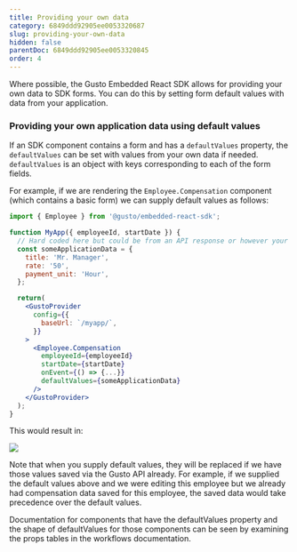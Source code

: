```yaml
---
title: Providing your own data
category: 6849ddd92905ee0053320687
slug: providing-your-own-data
hidden: false
parentDoc: 6849ddd92905ee0053320845
order: 4
---
```


Where possible, the Gusto Embedded React SDK allows for providing your own data to SDK forms. You can do this by setting form default values with data from your application.

### Providing your own application data using default values

If an SDK component contains a form and has a `defaultValues` property, the `defaultValues` can be set with values from your own data if needed. `defaultValues` is an object with keys corresponding to each of the form fields.

For example, if we are rendering the `Employee.Compensation` component (which contains a basic form) we can supply default values as follows:

```jsx
import { Employee } from '@gusto/embedded-react-sdk';

function MyApp({ employeeId, startDate }) {
  // Hard coded here but could be from an API response or however your app data is stored
  const someApplicationData = {
    title: 'Mr. Manager',
    rate: '50',
    payment_unit: 'Hour',
  };

  return(
    <GustoProvider
      config={{
        baseUrl: `/myapp/`,
      }}
    >
      <Employee.Compensation
        employeeId={employeeId}
        startDate={startDate}
        onEvent={() => {...}}
        defaultValues={someApplicationData}
      />
    </GustoProvider>
  );
}
```

This would result in:

![](https://files.readme.io/db4af956eb3ca4db36c8f67d3f67bc2c756ba5c9e18788456f337eaf5518a716-image.png)

Note that when you supply default values, they will be replaced if we have those values saved via the Gusto API already. For example, if we supplied the default values above and we were editing this employee but we already had compensation data saved for this employee, the saved data would take precedence over the default values.

Documentation for components that have the defaultValues property and the shape of defaultValues for those components can be seen by examining the props tables in the workflows documentation.

